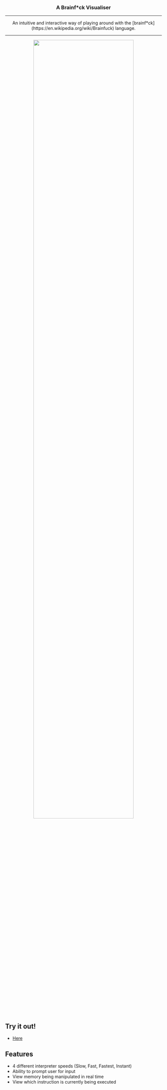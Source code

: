 <p align="center">
  <h3 align="center">A Brainf*ck Visualiser</h3>
</p>

---

<p align="center">
  <p align="center">An intuitive and interactive way of playing around with the [brainf*ck](https://en.wikipedia.org/wiki/Brainfuck) language.</p>
</p>

---
 

<p align="center">
  <img width="80%" src="https://cdn.discordapp.com/attachments/947092663914623016/1030522360517894144/bfvis.png">
</p>

## Try it out!
- [Here](https://lejeff.com/)
 
## Features

- 4 different interpreter speeds (Slow, Fast, Fastest, Instant)
- Ability to prompt user for input
- View memory being manipulated in real time
- View which instruction is currently being executed
